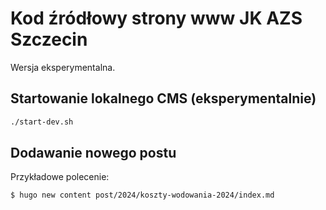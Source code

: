 # Kod źródłowy strony www JK AZS Szczecin

Wersja eksperymentalna.

## Startowanie lokalnego CMS (eksperymentalnie)

```bash
./start-dev.sh
```

## Dodawanie nowego postu

Przykładowe polecenie:

```
$ hugo new content post/2024/koszty-wodowania-2024/index.md
```
